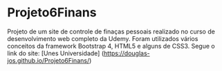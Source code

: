 # Projeto6Finans
 Projeto de um site de controle de finaças pessoais realizado no curso de desenvolvimento web completo da Udemy.
 Foram utilizados vários conceitos da framework Bootstrap 4, HTML5 e alguns de CSS3.
  Segue o link do site: [Unes Universidade] (https://douglas-jos.github.io/Projeto6Finans/)

